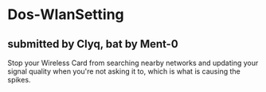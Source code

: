 # Dos-WlanSetting
submitted by Clyq, bat by Ment-0 
------------------------------------------------------------------ 
Stop your Wireless Card from searching nearby networks and updating 
your signal quality when you're not asking it to, which is what is causing the spikes.

